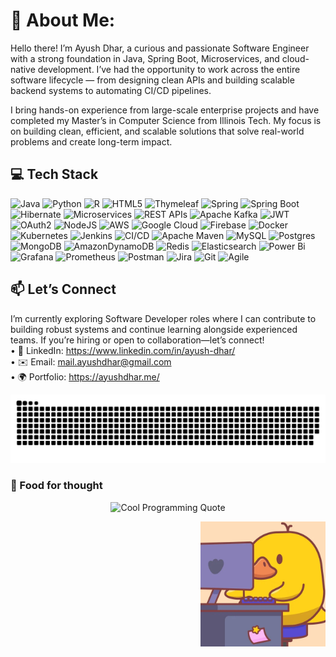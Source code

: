 # 👋 About Me:
Hello there! I’m Ayush Dhar, a curious and passionate Software Engineer with a strong foundation in Java, Spring Boot, Microservices, and cloud-native development. I’ve had the opportunity to work across the entire software lifecycle — from designing clean APIs and building scalable backend systems to automating CI/CD pipelines.<br>

I bring hands-on experience from large-scale enterprise projects and have completed my Master’s in Computer Science from Illinois Tech. My focus is on building clean, efficient, and scalable solutions that solve real-world problems and create long-term impact.<br>

## 💻 Tech Stack
![Java](https://img.shields.io/badge/java-%23ED8B00.svg?style=for-the-badge&logo=openjdk&logoColor=white) ![Python](https://img.shields.io/badge/python-%233776AB.svg?style=for-the-badge&logo=python&logoColor=white) ![R](https://img.shields.io/badge/r-%23276DC3.svg?style=for-the-badge&logo=r&logoColor=white) ![HTML5](https://img.shields.io/badge/html5-%23E34F26.svg?style=for-the-badge&logo=html5&logoColor=white) ![Thymeleaf](https://img.shields.io/badge/Thymeleaf-%23005C0F.svg?style=for-the-badge&logo=Thymeleaf&logoColor=white) ![Spring](https://img.shields.io/badge/spring-%236DB33F.svg?style=for-the-badge&logo=spring&logoColor=white) ![Spring Boot](https://img.shields.io/badge/Spring%20Boot-6DB33F?style=for-the-badge&logo=springboot&logoColor=white) ![Hibernate](https://img.shields.io/badge/Hibernate-59666C?style=for-the-badge&logo=hibernate&logoColor=white) ![Microservices](https://img.shields.io/badge/Microservices-%23007ACC.svg?style=for-the-badge&logo=vercel&logoColor=white) ![REST APIs](https://img.shields.io/badge/REST%20APIs-%2300ADD8.svg?style=for-the-badge&logo=swagger&logoColor=white) ![Apache Kafka](https://img.shields.io/badge/Apache%20Kafka-000?style=for-the-badge&logo=apachekafka) ![JWT](https://img.shields.io/badge/JWT-black?style=for-the-badge&logo=JSON%20web%20tokens) ![OAuth2](https://img.shields.io/badge/OAuth2-%2320232A.svg?style=for-the-badge&logo=oauth&logoColor=white) ![NodeJS](https://img.shields.io/badge/node.js-6DA55F?style=for-the-badge&logo=node.js&logoColor=white) ![AWS](https://img.shields.io/badge/AWS-%23FF9900.svg?style=for-the-badge&logo=amazon-aws&logoColor=white) ![Google Cloud](https://img.shields.io/badge/GoogleCloud-%234285F4.svg?style=for-the-badge&logo=google-cloud&logoColor=white) ![Firebase](https://img.shields.io/badge/firebase-%23039BE5.svg?style=for-the-badge&logo=firebase) ![Docker](https://img.shields.io/badge/docker-%230db7ed.svg?style=for-the-badge&logo=docker&logoColor=white) ![Kubernetes](https://img.shields.io/badge/kubernetes-%23326ce5.svg?style=for-the-badge&logo=kubernetes&logoColor=white) ![Jenkins](https://img.shields.io/badge/jenkins-%232C5263.svg?style=for-the-badge&logo=jenkins&logoColor=white) ![CI/CD](https://img.shields.io/badge/CI%2FCD-blue?style=for-the-badge&logo=gitlab&logoColor=white) ![Apache Maven](https://img.shields.io/badge/Apache%20Maven-C71A36?style=for-the-badge&logo=Apache%20Maven&logoColor=white) ![MySQL](https://img.shields.io/badge/mysql-4479A1.svg?style=for-the-badge&logo=mysql&logoColor=white) ![Postgres](https://img.shields.io/badge/postgres-%23316192.svg?style=for-the-badge&logo=postgresql&logoColor=white) ![MongoDB](https://img.shields.io/badge/MongoDB-%234ea94b.svg?style=for-the-badge&logo=mongodb&logoColor=white) ![AmazonDynamoDB](https://img.shields.io/badge/Amazon%20DynamoDB-4053D6?style=for-the-badge&logo=Amazon%20DynamoDB&logoColor=white) ![Redis](https://img.shields.io/badge/redis-%23DD0031.svg?style=for-the-badge&logo=redis&logoColor=white) ![Elasticsearch](https://img.shields.io/badge/elasticsearch-%230377CC.svg?style=for-the-badge&logo=elasticsearch&logoColor=white) ![Power Bi](https://img.shields.io/badge/power_bi-F2C811?style=for-the-badge&logo=powerbi&logoColor=black) ![Grafana](https://img.shields.io/badge/grafana-%23F46800.svg?style=for-the-badge&logo=grafana&logoColor=white) ![Prometheus](https://img.shields.io/badge/Prometheus-E6522C?style=for-the-badge&logo=Prometheus&logoColor=white) ![Postman](https://img.shields.io/badge/Postman-FF6C37?style=for-the-badge&logo=postman&logoColor=white) ![Jira](https://img.shields.io/badge/jira-%230A0FFF.svg?style=for-the-badge&logo=jira&logoColor=white) ![Git](https://img.shields.io/badge/git-%23F05033.svg?style=for-the-badge&logo=git&logoColor=white) ![Agile](https://img.shields.io/badge/Agile-%23FF6600.svg?style=for-the-badge&logo=scrumalliance&logoColor=white)

## 📫 Let’s Connect
I’m currently exploring Software Developer roles where I can contribute to building robust systems and continue learning alongside experienced teams. If you’re hiring or open to collaboration—let’s connect!<br>	•	🔗 LinkedIn: https://www.linkedin.com/in/ayush-dhar/ <br>	•	✉️ Email: mail.ayushdhar@gmail.com<br>	•	🌍 Portfolio: https://ayushdhar.me/ 

<picture>
  <source media="(prefers-color-scheme: dark)" srcset="https://raw.githubusercontent.com/ayushdhar05/ayushdhar05/output/github-snake-dark.svg" />
  <source media="(prefers-color-scheme: light)" srcset="https://raw.githubusercontent.com/ayushdhar05/ayushdhar05/output/github-snake.svg" />
  <img alt="github-snake" src="https://raw.githubusercontent.com/ayushdhar05/ayushdhar05/output/github-snake.svg" />
</picture>

### 🧐 Food for thought
<p align="center">
  <img src="https://quotes-github-readme.vercel.app/api?type=horizontal&theme=radical" alt="Cool Programming Quote" />
</p>

<p align="right">
  <img src="./images/duck-bro.webp" alt="Duck giving thumbs up!" width="200"/>
</p>
